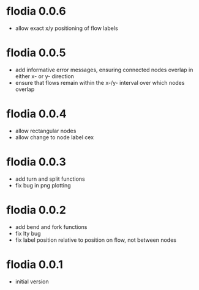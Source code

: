 # flodia 0.0.6

* allow exact x/y positioning of flow labels

# flodia 0.0.5

* add informative error messages, ensuring connected nodes overlap in either x-
or y- direction
* ensure that flows remain within the x-/y- interval over which nodes overlap

# flodia 0.0.4

* allow rectangular nodes
* allow change to node label cex

# flodia 0.0.3

* add turn and split functions
* fix bug in png plotting

# flodia 0.0.2

* add bend and fork functions
* fix lty bug
* fix label position relative to position on flow, not between nodes

# flodia 0.0.1

* initial version
